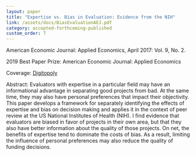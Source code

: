 ```yaml
---
layout: paper
title: "Expertise vs. Bias in Evaluation: Evidence from the NIH"
link: /assets/docs/BiasEvaluationAEJ.pdf
category: accepted-forthcoming-published
custom_order: 7
---
```

<div>
  <div class="text-teal-600 text-base mb-2">
    <p><span class="italic">American Economic Journal: Applied Economics</span>, April 2017: Vol. 9, No. 2.</p>
    <p>2019 Best Paper Prize: <span class="italic">American Economic Journal: Applied Economics</span></p>
    <p>Coverage:
      <a href="https://digitopoly.org/2012/01/20/how-useful-is-peer-review/" class="italic">Digitopoly</a>
    </p>
  </div>
  <p><span class="font-medium">Abstract: </span>
    Evaluators with expertise in a particular field may have an informational advantage in separating good projects from bad.  At the same time, they may also have personal preferences that impact their objectivity.  This paper develops a framework for separately identifying the effects of expertise and bias on decision making and applies it in the context of peer review at the US National Institutes of Health (NIH).  I find evidence that evaluators are biased in favor of projects in their own area, but that they also have better information about the quality of those projects.  On net, the benefits of expertise tend to dominate the costs of bias.  As a result, limiting the influence of personal preferences may also reduce the quality of funding decisions.
  </p>
</div>
